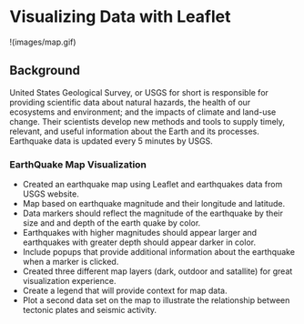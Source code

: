 # Visualizing Data with Leaflet

!(images/map.gif)

## Background

United States Geological Survey, or USGS for short is responsible for providing scientific data about natural hazards, the health of our ecosystems and environment;
and the impacts of climate and land-use change. Their scientists develop
new methods and tools to supply timely, relevant, and useful information about the Earth and its processes. Earthquake data is updated every 5 minutes by USGS.

### EarthQuake Map Visualization

* Created an earthquake map using Leaflet and earthquakes data from USGS website.
* Map based on earthquake magnitude and their longitude and latitude.
* Data markers should reflect the magnitude of the earthquake by their size and and depth of the earth quake by color.
* Earthquakes with higher magnitudes should appear larger and earthquakes with greater depth should appear darker in color.
* Include popups that provide additional information about the earthquake when a marker is clicked.
* Created three different map layers (dark, outdoor and satallite) for great visualization experience.
* Create a legend that will provide context for map data.
* Plot a second data set on the map to illustrate the relationship between tectonic plates and seismic activity.


